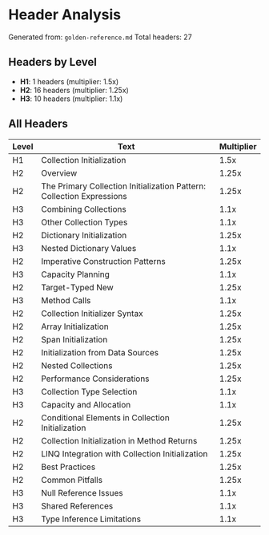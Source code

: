 # Header Analysis

Generated from: `golden-reference.md`
Total headers: 27

## Headers by Level

- **H1**: 1 headers (multiplier: 1.5x)
- **H2**: 16 headers (multiplier: 1.25x)
- **H3**: 10 headers (multiplier: 1.1x)

## All Headers

| Level | Text | Multiplier |
|-------|------|------------|
| H1 | Collection Initialization | 1.5x |
| H2 | Overview | 1.25x |
| H2 | The Primary Collection Initialization Pattern: Collection Expressions | 1.25x |
| H3 | Combining Collections | 1.1x |
| H3 | Other Collection Types | 1.1x |
| H2 | Dictionary Initialization | 1.25x |
| H3 | Nested Dictionary Values | 1.1x |
| H2 | Imperative Construction Patterns | 1.25x |
| H3 | Capacity Planning | 1.1x |
| H2 | Target-Typed New | 1.25x |
| H3 | Method Calls | 1.1x |
| H2 | Collection Initializer Syntax | 1.25x |
| H2 | Array Initialization | 1.25x |
| H2 | Span Initialization | 1.25x |
| H2 | Initialization from Data Sources | 1.25x |
| H2 | Nested Collections | 1.25x |
| H2 | Performance Considerations | 1.25x |
| H3 | Collection Type Selection | 1.1x |
| H3 | Capacity and Allocation | 1.1x |
| H2 | Conditional Elements in Collection Initialization | 1.25x |
| H2 | Collection Initialization in Method Returns | 1.25x |
| H2 | LINQ Integration with Collection Initialization | 1.25x |
| H2 | Best Practices | 1.25x |
| H2 | Common Pitfalls | 1.25x |
| H3 | Null Reference Issues | 1.1x |
| H3 | Shared References | 1.1x |
| H3 | Type Inference Limitations | 1.1x |
